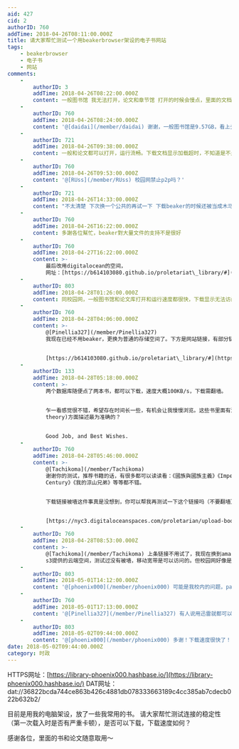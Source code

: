 ```yaml
---
aid: 427
cid: 2
authorID: 760
addTime: 2018-04-26T08:11:00.000Z
title: 请大家帮忙测试一个用beakerbrowser架设的电子书网站
tags:
    - beakerbrowser
    - 电子书
    - 网站
comments:
    -
        authorID: 3
        addTime: 2018-04-26T08:22:00.000Z
        content: 一般图书馆 我无法打开，论文和章节馆 打开的时候会慢点，里面的文档下载挺快。
    -
        authorID: 760
        addTime: 2018-04-26T08:24:00.000Z
        content: '@[daidai](/member/daidai) 谢谢，一般图书馆是9.57GB，看上去beaker对于这种大型数据的处理不太稳定。'
    -
        authorID: 721
        addTime: 2018-04-26T09:38:00.000Z
        content: 一般和论文都可以打开，运行流畅。下载文档显示加载超时，不知道是不是因为校园网的原因。
    -
        authorID: 760
        addTime: 2018-04-26T09:53:00.000Z
        content: '@[RUss](/member/RUss) 校园网禁止p2p吗？'
    -
        authorID: 721
        addTime: 2018-04-26T14:33:00.000Z
        content: "不太清楚 下次换一个公共的再试一下 下载beaker的时候还被当成木马了\U0001F412"
    -
        authorID: 760
        addTime: 2018-04-26T16:22:00.000Z
        content: 多謝各位幫忙，beaker對大量文件的支持不是很好
    -
        authorID: 760
        addTime: 2018-04-27T16:22:00.000Z
        content: >-
            最后改用digitalocean的空间，
            网址：[https://b614103080.github.io/proletariat\_library/#](https://b614103080.github.io/proletariat_library/)
    -
        authorID: 803
        addTime: 2018-04-28T01:26:00.000Z
        content: 同校园网，一般图书馆和论文库打开和运行速度都很快，下载显示无法访问。不晓得是不是要搭梯子。
    -
        authorID: 760
        addTime: 2018-04-28T04:06:00.000Z
        content: >-
            @[Pinellia327](/member/Pinellia327)
            我现在已经不用beaker，更换为普通的存储空间了。下方是网站链接，有部分链接可能出错，无法访问，可以帮我多试几个吗？或者告诉我哪本书无法下载，谢谢！


            [https://b614103080.github.io/proletariat\_library/#](https://b614103080.github.io/proletariat_library/)
    -
        authorID: 133
        addTime: 2018-04-28T05:18:00.000Z
        content: >-
            两个数据库随便点了两本书，都可以下载，速度大概100KB/s，下载需翻墙。


            乍一看感觉很不错，希望存在时间长一些，有机会让我慢慢浏览。这些书里面有没有你觉得对现代社会在文化、社会理论（social
            theory)方面描述最为准确的？


            Good Job, and Best Wishes.
    -
        authorID: 760
        addTime: 2018-04-28T05:46:00.000Z
        content: >-
            @[Tachikoma](/member/Tachikoma)
            谢谢你的测试，推荐书籍的话，有很多都可以读读看：《國族與國族主義》《Imperialism in the Twenty-First
            Century》《我的涼山兄弟》等等都不错。


            下载链接被墙这件事真是没想到，你可以帮我再测试一下这个链接吗（不要翻墙）？如果可行的话我转移存储空间。


            [https://nyc3.digitaloceanspaces.com/proletarian/upload-books/2018-04-28/Kua%20Kia%20Soong%20-%20Reforming%20Malaysia%20-%20wes%20oung.pdf](https://nyc3.digitaloceanspaces.com/proletarian/upload-books/2018-04-28/Kua%20Kia%20Soong%20-%20Reforming%20Malaysia%20-%20wes%20oung.pdf)
    -
        authorID: 760
        addTime: 2018-04-28T08:53:00.000Z
        content: >-
            @[Tachikoma](/member/Tachikoma) 上条链接不用试了，我现在换到amazon
            s3提供的云端空间，测试过没有被墙，移动宽带是可以访问的。但校园网好像是另类....不一定可以成功。
    -
        authorID: 803
        addTime: 2018-05-01T14:12:00.000Z
        content: '@[phoenix000](/member/phoenix000) 可能是我校内的问题，pad挂着梯子也不能下，决定抽空蹭个wifi试试'
    -
        authorID: 760
        addTime: 2018-05-01T17:13:00.000Z
        content: '@[Pinellia327](/member/Pinellia327) 有人说用迅雷就都可以下载了，可以试试'
    -
        authorID: 803
        addTime: 2018-05-02T09:44:00.000Z
        content: '@[phoenix000](/member/phoenix000) 多谢！下载速度很快了！'
date: 2018-05-02T09:44:00.000Z
category: 时政
---
```


HTTPS网址：[https://library-phoenix000.hashbase.io/](https://library-phoenix000.hashbase.io/) DAT网址：dat://36822bcda744ce863b426c4881db078333663189c4cc385ab7cdecb022b632b2/

目前是用我的电脑架设，放了一些我常用的书。 请大家帮忙测试连接的稳定性（第一次载入时是否有严重卡顿），是否可以下载，下载速度如何？

感谢各位，里面的书和论文随意取用～

